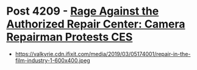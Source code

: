 # Post 4209 - [Rage Against the Authorized Repair Center: Camera Repairman Protests CES](https://www.ifixit.com/News/4209/rage-against-the-authorized-repair-center-camera-repairman-protests-ces)

- https://valkyrie.cdn.ifixit.com/media/2019/03/05174001/repair-in-the-film-industry-1-600x400.jpeg
